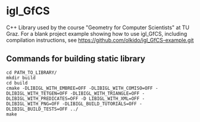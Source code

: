 # igl_GfCS

C++ Library used by the course "Geometry for Computer Scientists" at TU Graz. For a blank project example showing how to use igl_GfCS, including compilation instructions, see https://github.com/olkido/igl_GfCS-example.git

## Commands for building static library

    cd PATH_TO_LIBRARY/
    mkdir build
    cd build
    cmake -DLIBIGL_WITH_EMBREE=OFF -DLIBIGL_WITH_COMISO=OFF -DLIBIGL_WITH_TETGEN=OFF -DLIBIGL_WITH_TRIANGLE=OFF -DLIBIGL_WITH_PREDICATES=OFF -D LIBIGL_WITH_XML=OFF -DLIBIGL_WITH_PNG=OFF -DLIBIGL_BUILD_TUTORIALS=OFF -DLIBIGL_BUILD_TESTS=OFF ../
    make
